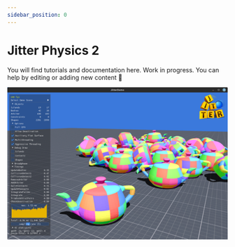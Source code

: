 ```yaml
---
sidebar_position: 0
---
```


# Jitter Physics 2

You will find tutorials and documentation here. Work in progress. You can help
by editing or adding new content 👋

![plane](./img/jitter_screenshot0.png)

